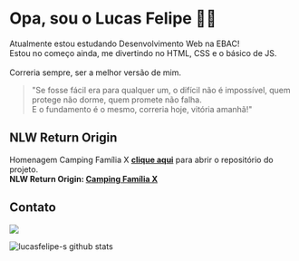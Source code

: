 # Opa, sou o Lucas Felipe 👋🏾
Atualmente estou estudando Desenvolvimento Web na EBAC!
<br>
Estou no começo ainda, me divertindo no HTML, CSS e o básico de JS.
<br>
<br>
Correria sempre, ser a melhor versão de mim.
<blockquote>"Se fosse fácil era para qualquer um, o difícil não é impossível, quem protege não dorme, quem promete não falha.<br>
  E o fundamento é o mesmo, correria hoje, vitória amanhã!"</blockquote>

## NLW Return Origin

Homenagem Camping Família X <b>[clique aqui](https://github.com/lucasfelipe-s/campingfamiliax)</b> para abrir o repositório do projeto.<br>
<b>NLW Return Origin: <a href="https://camping-familia-x.netlify.app">Camping Família X</a></b>
  
  ## Contato

<a href="https://www.linkedin.com/in/lucas-felipe-39ab96236/" target="_blank"><img src="https://img.shields.io/badge/-LinkedIn-%230077B5?style=for-the-badge&logo=linkedin&logoColor=white" target="_blank"></a> 

![lucasfelipe-s github stats](https://github-readme-stats.vercel.app/api?username=lucasfelipe-s&hide=["issues"]&show_icons=true)
